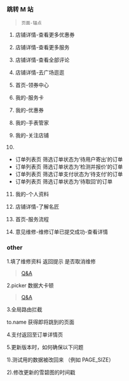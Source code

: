 
### 跳转 M 站

> ` 页面-锚点 `

1. 店铺详情-查看更多优惠券

2. 店铺详情-查看更多服务

3. 店铺详情-查看全部评论

4. 店铺详情-去广场逛逛

5. 首页-领券中心

6. 我的-服务卡

7. 我的-优惠券

8. 我的-手表管家

9. 我的-关注店铺

10. 

* 订单列表页 筛选订单状态为‘待用户寄出’的订单
* 订单列表页 筛选订单状态为‘检测并报价’的订单
* 订单列表页 筛选订单支付状态为‘待支付’的订单
* 订单列表页 筛选订单状态为‘待取回’的订单

11. 我的-个人资料

1. 店铺详情-了解名匠

2. 首页-服务流程

3. 意见维修-维修订单已提交成功-查看详情

### other

1.填了维修资料 返回提示 是否取消维修

> [Q&A](https://developers.weixin.qq.com/community/develop/doc/000aee878fc8187a9fd75b5475b400?highLine=%25E5%25B7%25A6%25E4%25B8%258A%25E8%25A7%2592%25E8%25BF%2594%25E5%259B%259E)


2.picker 数据大卡顿

> [Q&A](https://developers.weixin.qq.com/community/develop/doc/000aee878fc8187a9fd75b5475b400?highLine=%25E5%25B7%25A6%25E4%25B8%258A%25E8%25A7%2592%25E8%25BF%2594%25E5%259B%259E)

3.全局路由拦截 

to.name 获得即将跳到的页面


4.支付返回至订单详情页


5.更新版本时，如何确保以下问题

1).测试用的数据被改回来 （例如 PAGE_SIZE）

2).修改更新的雪碧图的时间戳

